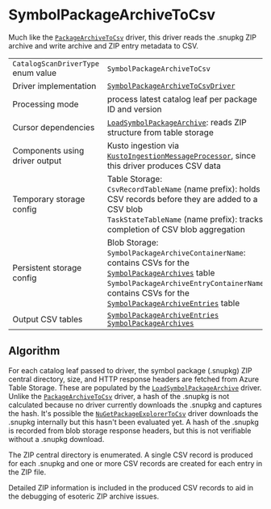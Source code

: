 # SymbolPackageArchiveToCsv

Much like the [`PackageArchiveToCsv`](PackageArchiveToCsv.md) driver, this driver reads the .snupkg ZIP archive and write archive and ZIP entry metadata to CSV.

|                                    |                                                                                                                                                                                                                                                                                                        |
| ---------------------------------- | ------------------------------------------------------------------------------------------------------------------------------------------------------------------------------------------------------------------------------------------------------------------------------------------------------ |
| `CatalogScanDriverType` enum value | `SymbolPackageArchiveToCsv`                                                                                                                                                                                                                                                                            |
| Driver implementation              | [`SymbolPackageArchiveToCsvDriver`](../../src/Worker.Logic/Drivers/SymbolPackageArchiveToCsv/SymbolPackageArchiveToCsvDriver.cs)                                                                                                                                                                       |
| Processing mode                    | process latest catalog leaf per package ID and version                                                                                                                                                                                                                                                 |
| Cursor dependencies                | [`LoadSymbolPackageArchive`](LoadSymbolPackageArchive.md): reads ZIP structure from table storage                                                                                                                                                                                                      |
| Components using driver output     | Kusto ingestion via [`KustoIngestionMessageProcessor`](../../src/Worker.Logic/MessageProcessors/KustoIngestion/KustoIngestionMessageProcessor.cs), since this driver produces CSV data                                                                                                                 |
| Temporary storage config           | Table Storage:<br />`CsvRecordTableName` (name prefix): holds CSV records before they are added to a CSV blob<br />`TaskStateTableName` (name prefix): tracks completion of CSV blob aggregation                                                                                                       |
| Persistent storage config          | Blob Storage:<br />`SymbolPackageArchiveContainerName`: contains CSVs for the [`SymbolPackageArchives`](../tables/SymbolPackageArchives.md) table<br />`SymbolPackageArchiveEntryContainerName`: contains CSVs for the [`SymbolPackageArchiveEntries`](../tables/SymbolPackageArchiveEntries.md) table |
| Output CSV tables                  | [`SymbolPackageArchiveEntries`](../tables/SymbolPackageArchiveEntries.md)<br />[`SymbolPackageArchives`](../tables/SymbolPackageArchives.md)                                                                                                                                                           |

## Algorithm

For each catalog leaf passed to driver, the symbol package (.snupkg) ZIP central directory, size, and HTTP response headers are fetched from Azure Table Storage. These are populated by the [`LoadSymbolPackageArchive`](LoadSymbolPackageArchive.md) driver. Unlike the [`PackageArchiveToCsv`](PackageArchiveToCsv.md) driver, a hash of the .snupkg is not calculated because no driver currently downloads the .snupkg and captures the hash. It's possible the [`NuGetPackageExplorerToCsv`](NuGetPackageExplorerToCsv.md) driver downloads the .snupkg internally but this hasn't been evaluated yet. A hash of the .snupkg is recorded from blob storage response headers, but this is not verifiable without a .snupkg download.

The ZIP central directory is enumerated. A single CSV record is produced for each .snupkg and one or more CSV records are created for each entry in the ZIP file.

Detailed ZIP information is included in the produced CSV records to aid in the debugging of esoteric ZIP archive issues.
